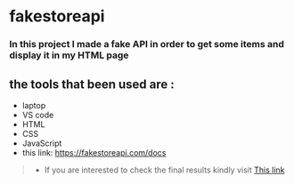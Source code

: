 # fakestoreapi

### In this project I made a fake API in order to get some items and display it in my HTML page

## the tools that been used are :

+ laptop
+ VS code
+ HTML
+ CSS
+ JavaScript
+ this link: https://fakestoreapi.com/docs

>* If you are interested to check the final results kindly visit [This link]()